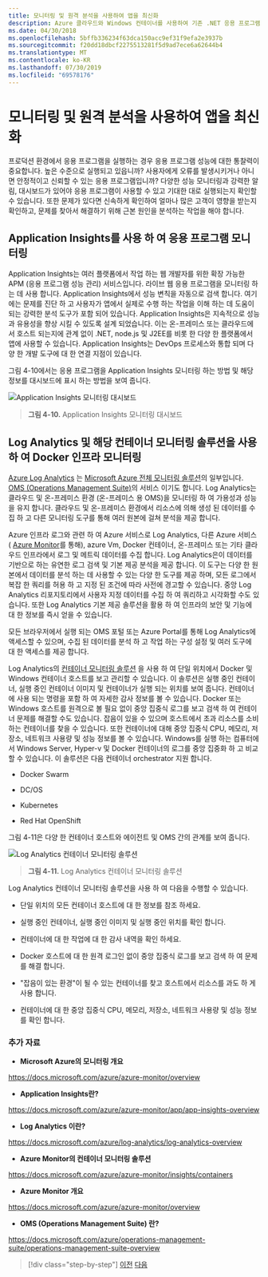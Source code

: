```yaml
---
title: 모니터링 및 원격 분석을 사용하여 앱을 최신화
description: Azure 클라우드와 Windows 컨테이너를 사용하여 기존 .NET 응용 프로그램 최신화 | 모니터링 및 원격 분석을 사용하여 앱을 최신화
ms.date: 04/30/2018
ms.openlocfilehash: 5bffb336234f63dca150acc9ef31f9efa2e3937b
ms.sourcegitcommit: f20dd18dbcf2275513281f5d9ad7ece6a62644b4
ms.translationtype: MT
ms.contentlocale: ko-KR
ms.lasthandoff: 07/30/2019
ms.locfileid: "69578176"
---
```

# <a name="modernize-your-apps-with-monitoring-and-telemetry"></a>모니터링 및 원격 분석을 사용하여 앱을 최신화

프로덕션 환경에서 응용 프로그램을 실행하는 경우 응용 프로그램 성능에 대한 통찰력이 중요합니다. 높은 수준으로 실행되고 있읍니까? 사용자에게 오류를 발생시키거나 아니면 안정적이고 신뢰할 수 있는 응용 프로그램입니까? 다양한 성능 모니터링과 강력한 알림, 대시보드가 있어야 응용 프로그램이 사용할 수 있고 기대한 대로 실행되는지 확인할 수 있습니다. 또한 문제가 있다면 신속하게 확인하여 얼마나 많은 고객이 영향을 받는지 확인하고, 문제를 찾아서 해결하기 위해 근본 원인을 분석하는 작업을 해야 합니다.

## <a name="monitor-your-application-with-application-insights"></a>Application Insights를 사용 하 여 응용 프로그램 모니터링

Application Insights는 여러 플랫폼에서 작업 하는 웹 개발자를 위한 확장 가능한 APM (응용 프로그램 성능 관리) 서비스입니다. 라이브 웹 응용 프로그램을 모니터링 하는 데 사용 합니다. Application Insights에서 성능 변칙을 자동으로 검색 합니다. 여기에는 문제를 진단 하 고 사용자가 앱에서 실제로 수행 하는 작업을 이해 하는 데 도움이 되는 강력한 분석 도구가 포함 되어 있습니다. Application Insights은 지속적으로 성능과 유용성을 향상 시킬 수 있도록 설계 되었습니다. 이는 온-프레미스 또는 클라우드에서 호스트 되는지에 관계 없이 .NET, node.js 및 J2EE를 비롯 한 다양 한 플랫폼에서 앱에 사용할 수 있습니다. Application Insights는 DevOps 프로세스와 통합 되며 다양 한 개발 도구에 대 한 연결 지점이 있습니다.

그림 4-10에서는 응용 프로그램을 Application Insights 모니터링 하는 방법 및 해당 정보를 대시보드에 표시 하는 방법을 보여 줍니다.

![Application Insights 모니터링 대시보드](./media/image10.png)

> **그림 4-10.** Application Insights 모니터링 대시보드

## <a name="monitor-your-docker-infrastructure-with-log-analytics-and-its-container-monitoring-solution"></a>Log Analytics 및 해당 컨테이너 모니터링 솔루션을 사용 하 여 Docker 인프라 모니터링

[Azure Log Analytics](https://docs.microsoft.com/azure/log-analytics/log-analytics-overview) 는 [Microsoft Azure 전체 모니터링 솔루션](https://docs.microsoft.com/azure/monitoring-and-diagnostics/monitoring-overview)의 일부입니다. [OMS (Operations Management Suite)](https://docs.microsoft.com/azure/operations-management-suite/operations-management-suite-overview)의 서비스 이기도 합니다. Log Analytics는 클라우드 및 온-프레미스 환경 (온-프레미스 용 OMS)을 모니터링 하 여 가용성과 성능을 유지 합니다. 클라우드 및 온-프레미스 환경에서 리소스에 의해 생성 된 데이터를 수집 하 고 다른 모니터링 도구를 통해 여러 원본에 걸쳐 분석을 제공 합니다.

Azure 인프라 로그와 관련 하 여 Azure 서비스로 Log Analytics, 다른 Azure 서비스 ( [Azure Monitor](https://docs.microsoft.com/azure/monitoring-and-diagnostics/monitoring-overview-azure-monitor)를 통해), azure Vm, Docker 컨테이너, 온-프레미스 또는 기타 클라우드 인프라에서 로그 및 메트릭 데이터를 수집 합니다. Log Analytics은이 데이터를 기반으로 하는 유연한 로그 검색 및 기본 제공 분석을 제공 합니다. 이 도구는 다양 한 원본에서 데이터를 분석 하는 데 사용할 수 있는 다양 한 도구를 제공 하며, 모든 로그에서 복잡 한 쿼리를 허용 하 고 지정 된 조건에 따라 사전에 경고할 수 있습니다. 중앙 Log Analytics 리포지토리에서 사용자 지정 데이터를 수집 하 여 쿼리하고 시각화할 수도 있습니다. 또한 Log Analytics 기본 제공 솔루션을 활용 하 여 인프라의 보안 및 기능에 대 한 정보를 즉시 얻을 수 있습니다.

모든 브라우저에서 실행 되는 OMS 포털 또는 Azure Portal를 통해 Log Analytics에 액세스할 수 있으며, 수집 된 데이터를 분석 하 고 작업 하는 구성 설정 및 여러 도구에 대 한 액세스를 제공 합니다.

Log Analytics의 [컨테이너 모니터링 솔루션](https://docs.microsoft.com/azure/log-analytics/log-analytics-containers) 을 사용 하 여 단일 위치에서 Docker 및 Windows 컨테이너 호스트를 보고 관리할 수 있습니다. 이 솔루션은 실행 중인 컨테이너, 실행 중인 컨테이너 이미지 및 컨테이너가 실행 되는 위치를 보여 줍니다. 컨테이너에 사용 되는 명령을 포함 하 여 자세한 감사 정보를 볼 수 있습니다. Docker 또는 Windows 호스트를 원격으로 볼 필요 없이 중앙 집중식 로그를 보고 검색 하 여 컨테이너 문제를 해결할 수도 있습니다. 잡음이 있을 수 있으며 호스트에서 초과 리소스를 소비 하는 컨테이너를 찾을 수 있습니다. 또한 컨테이너에 대해 중앙 집중식 CPU, 메모리, 저장소, 네트워크 사용량 및 성능 정보를 볼 수 있습니다. Windows를 실행 하는 컴퓨터에서 Windows Server, Hyper-v 및 Docker 컨테이너의 로그를 중앙 집중화 하 고 비교할 수 있습니다. 이 솔루션은 다음 컨테이너 orchestrator 지원 합니다.

- Docker Swarm

- DC/OS

- Kubernetes

- Red Hat OpenShift

그림 4-11은 다양 한 컨테이너 호스트와 에이전트 및 OMS 간의 관계를 보여 줍니다.

![Log Analytics 컨테이너 모니터링 솔루션](./media/image11.png)

> **그림 4-11.** Log Analytics 컨테이너 모니터링 솔루션

Log Analytics 컨테이너 모니터링 솔루션을 사용 하 여 다음을 수행할 수 있습니다.

- 단일 위치의 모든 컨테이너 호스트에 대 한 정보를 참조 하세요.

- 실행 중인 컨테이너, 실행 중인 이미지 및 실행 중인 위치를 확인 합니다.

- 컨테이너에 대 한 작업에 대 한 감사 내역을 확인 하세요.

- Docker 호스트에 대 한 원격 로그인 없이 중앙 집중식 로그를 보고 검색 하 여 문제를 해결 합니다.

- "잡음이 있는 환경"이 될 수 있는 컨테이너를 찾고 호스트에서 리소스를 과도 하 게 사용 합니다.

- 컨테이너에 대 한 중앙 집중식 CPU, 메모리, 저장소, 네트워크 사용량 및 성능 정보를 확인 합니다.

### <a name="additional-resources"></a>추가 자료

- **Microsoft Azure의 모니터링 개요**

<https://docs.microsoft.com/azure/azure-monitor/overview>

- **Application Insights란?**

<https://docs.microsoft.com/azure/azure-monitor/app/app-insights-overview>

- **Log Analytics 이란?**

<https://docs.microsoft.com/azure/log-analytics/log-analytics-overview>

- **Azure Monitor의 컨테이너 모니터링 솔루션**

<https://docs.microsoft.com/azure/azure-monitor/insights/containers>

- **Azure Monitor 개요**

<https://docs.microsoft.com/azure/azure-monitor/overview>

- **OMS (Operations Management Suite) 란?**

<https://docs.microsoft.com/azure/operations-management-suite/operations-management-suite-overview>

>[!div class="step-by-step"]
>[이전](build-resilient-services-ready-for-the-cloud-embrace-transient-failures-in-the-cloud.md)
>[다음](modernize-your-apps-lifecycle-with-ci-cd-pipelines-and-devops-tools-in-the-cloud.md)

